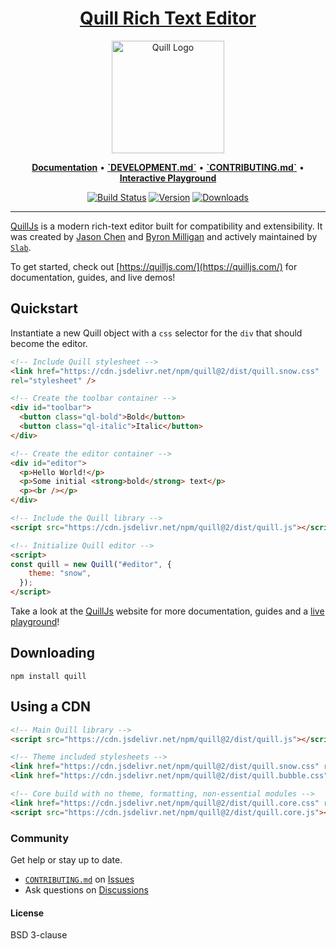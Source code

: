 <h1 align="center">
  <a href="https://quilljs.com/" title="Quill">Quill Rich Text Editor</a>
</h1>
<p align="center">
  <a href="https://quilljs.com/" title="Quill"><img alt="Quill Logo" src="https://quilljs.com/assets/images/logo.svg" width="180"></a>
</p>
<p align="center">
  <a title="Documentation" href="https://quilljs.com/docs/quickstart"><strong>Documentation</strong></a>
  &#x2022;
  <a title="`DEVELOPMENT.md`" href="https://github.com/slab/quill/blob/main/.github/DEVELOPMENT.md"><strong>`DEVELOPMENT.md`</strong></a>
  &#x2022;
  <a title="`CONTRIBUTING.md`" href="https://github.com/slab/quill/blob/main/.github/CONTRIBUTING.md"><strong>`CONTRIBUTING.md`</strong></a>
  &#x2022;
  <a title="Interactive Playground" href="https://quilljs.com/playground/"><strong>Interactive Playground</strong></a>
</p>
<p align="center">
  <a href="https://github.com/slab/quill/actions" title="Build Status"><img src="https://github.com/slab/quill/actions/workflows/main.yml/badge.svg" alt="Build Status"></a>
  <a href="https://npmjs.com/package/quill" title="Version"><img src="https://img.shields.io/npm/v/quill.svg" alt="Version"></a>
  <a href="https://npmjs.com/package/quill" title="Downloads"><img src="https://img.shields.io/npm/dm/quill.svg" alt="Downloads"></a>
</p>

<hr/>

[QuillJs](https://quilljs.com/) is a modern rich-text editor built for compatibility and extensibility. It was created by [Jason Chen](https://twitter.com/jhchen) and [Byron Milligan](https://twitter.com/byronmilligan) and actively maintained by [`Slab`](https://slab.com).

To get started, check out [https://quilljs.com/](https://quilljs.com/) for documentation, guides, and live demos!

## Quickstart

Instantiate a new Quill object with a `css` selector for the `div` that should become the editor.

```html
<!-- Include Quill stylesheet -->
<link href="https://cdn.jsdelivr.net/npm/quill@2/dist/quill.snow.css"
rel="stylesheet" />

<!-- Create the toolbar container -->
<div id="toolbar">
  <button class="ql-bold">Bold</button>
  <button class="ql-italic">Italic</button>
</div>

<!-- Create the editor container -->
<div id="editor">
  <p>Hello World!</p>
  <p>Some initial <strong>bold</strong> text</p>
  <p><br /></p>
</div>

<!-- Include the Quill library -->
<script src="https://cdn.jsdelivr.net/npm/quill@2/dist/quill.js"></script>

<!-- Initialize Quill editor -->
<script>
const quill = new Quill("#editor", {
    theme: "snow",
  });
</script>
```

Take a look at the [QuillJs](https://quilljs.com/) website for more documentation, guides and a [live playground](https://quilljs.com/playground/)!

## Downloading

```shell
npm install quill
```

## Using a CDN

```html
<!-- Main Quill library -->
<script src="https://cdn.jsdelivr.net/npm/quill@2/dist/quill.js"></script>

<!-- Theme included stylesheets -->
<link href="https://cdn.jsdelivr.net/npm/quill@2/dist/quill.snow.css" rel="stylesheet" />
<link href="https://cdn.jsdelivr.net/npm/quill@2/dist/quill.bubble.css" rel="stylesheet" />

<!-- Core build with no theme, formatting, non-essential modules -->
<link href="https://cdn.jsdelivr.net/npm/quill@2/dist/quill.core.css" rel="stylesheet" />
<script src="https://cdn.jsdelivr.net/npm/quill@2/dist/quill.core.js"></script>
```

### Community

Get help or stay up to date.

* [`CONTRIBUTING.md`](https://github.com/slab/quill/blob/main/.github/CONTRIBUTING.md) on [Issues](https://github.com/slab/quill/issues)
* Ask questions on [Discussions](https://github.com/slab/quill/discussions)

#### License

BSD 3-clause
